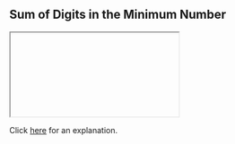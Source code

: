 ##  Sum of Digits in the Minimum Number 

<iframe></iframe>

Click [here](Explanation.md) for an explanation.

